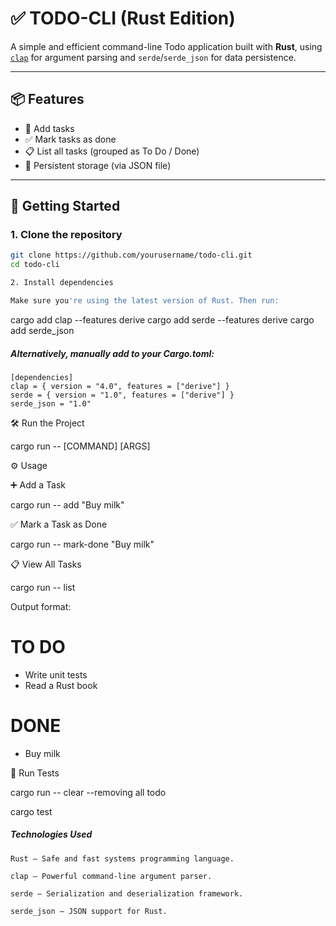# ✅ TODO-CLI (Rust Edition)

A simple and efficient command-line Todo application built with **Rust**, using [`clap`](https://crates.io/crates/clap) for argument parsing and `serde`/`serde_json` for data persistence.

---

## 📦 Features

- 📝 Add tasks
- ✅ Mark tasks as done
- 📋 List all tasks (grouped as To Do / Done)
- 💾 Persistent storage (via JSON file)

---

## 🚀 Getting Started

### 1. Clone the repository

```bash
git clone https://github.com/yourusername/todo-cli.git
cd todo-cli

2. Install dependencies

Make sure you're using the latest version of Rust. Then run:

```
cargo add clap --features derive
cargo add serde --features derive
cargo add serde_json

##### Alternatively, manually add to your Cargo.toml:
```
[dependencies]
clap = { version = "4.0", features = ["derive"] }
serde = { version = "1.0", features = ["derive"] }
serde_json = "1.0"
```

🛠️ Run the Project


cargo run -- [COMMAND] [ARGS]

⚙️ Usage

➕ Add a Task

cargo run -- add "Buy milk"

✅ Mark a Task as Done

cargo run -- mark-done "Buy milk"

📋 View All Tasks

cargo run -- list

Output format:

# TO DO

 * Write unit tests
 * Read a Rust book

# DONE

 * Buy milk

🧪 Run Tests

cargo run -- clear 
--removing all todo

cargo test

##### Technologies Used

    Rust — Safe and fast systems programming language.

    clap — Powerful command-line argument parser.

    serde — Serialization and deserialization framework.

    serde_json — JSON support for Rust.
